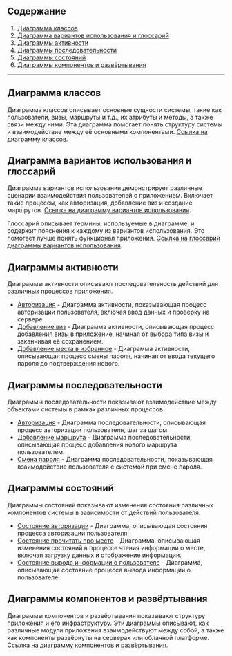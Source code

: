 ## Содержание

1. [Диаграмма классов](#диаграмма-классов)
2. [Диаграмма вариантов использования и глоссарий](#диаграмма-вариантов-использования-и-глоссарий)
3. [Диаграммы активности](#диаграммы-активности)
4. [Диаграммы последовательности](#диаграммы-последовательности)
5. [Диаграммы состояний](#диаграммы-состояний)
6. [Диаграммы компонентов и развёртывания](#диаграммы-компонентов-и-развёртывания)

---

## Диаграмма классов

Диаграмма классов описывает основные сущности системы, такие как пользователи, визы, маршруты и т.д., их атрибуты и методы, а также связи между ними. Эта диаграмма помогает понять структуру системы и взаимодействие между её основными компонентами. [Ссылка на диаграмму классов](diagrams/class-diagram.png).

## Диаграмма вариантов использования и глоссарий

Диаграмма вариантов использования демонстрирует различные сценарии взаимодействия пользователей с приложением. Включает такие процессы, как авторизация, добавление виз и создание маршрутов. [Ссылка на диаграмму вариантов использования](diagrams/use-case.png).

Глоссарий описывает термины, используемые в диаграмме, и содержит пояснения к каждому из вариантов использования. Это помогает лучше понять функционал приложения. [Ссылка на глоссарий диаграммы вариантов использования](diagrams/glossary-use-case.md).

## Диаграммы активности

Диаграммы активности описывают последовательность действий для различных процессов приложения.

- [Авторизация](diagrams/active/authorization.png) - Диаграмма активности, показывающая процесс авторизации пользователя, включая ввод данных и проверку на сервере.
- [Добавление виз](diagrams/active/add-visa.png) - Диаграмма активности, описывающая процесс добавления визы в приложение, начиная от выбора типа визы и заканчивая её сохранением.
- [Добавление места в избранное](diagrams/active/add-place-to-favorite.png) - Диаграмма активности, описывающая процесс смены пароля, начиная от ввода текущего пароля до подтверждения нового.

## Диаграммы последовательности

Диаграммы последовательности показывают взаимодействие между объектами системы в рамках различных процессов.

- [Авторизация](diagrams/sequence/authorization.png) - Диаграмма последовательности, описывающая процесс авторизации пользователя, шаг за шагом.
- [Добавление маршрута](diagrams/sequence/add-track.png) - Диаграмма последовательности, описывающая процесс добавления нового маршрута пользователем.
- [Смена пароля](diagrams/sequence/change-password.png) - Диаграмма последовательности, показывающая взаимодействие пользователя с системой при смене пароля.

## Диаграммы состояний

Диаграммы состояний показывают изменения состояния различных компонентов системы в зависимости от действий пользователя.

- [Состояние авторизации](diagrams/state/authorization.png) - Диаграмма, описывающая состояния процесса авторизации пользователя.
- [Состояние прочитать про место](diagrams/state/read-about-place.png) - Диаграмма, описывающая изменения состояний в процессе чтения информации о месте, включая загрузку данных и отображение информации.
- [Состояние вывода информации о пользователе](diagrams/state/user-info.png) - Диаграмма, описывающая  состояние процесса вывода информации о пользователе.

## Диаграммы компонентов и развёртывания

Диаграммы компонентов и развёртывания показывают структуру приложения и его инфраструктуру. Эти диаграммы описывают, как различные модули приложения взаимодействуют между собой, а также как компоненты развёрнуты на серверах или облачной платформе. [Ссылка на диаграмму компонентов и развёртывания](diagrams/deployment.png).


